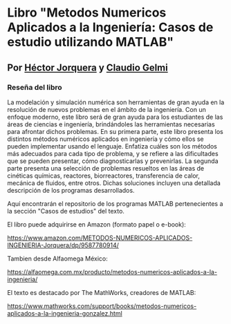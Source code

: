 # Libro "Metodos Numericos Aplicados a la Ingeniería: Casos de estudio utilizando MATLAB"
## Por [Héctor Jorquera](https://www.ing.uc.cl/academicos-e-investigadores/hector-ivan-joaquin-jorquera-gonzalez/) y [Claudio Gelmi](https://www.linkedin.com/in/claudiogelmi/)

### Reseña del libro
La modelación y simulación numérica son herramientas de gran ayuda en la resolución de nuevos problemas en el ámbito de la ingeniería. Con un enfoque moderno, este libro será de gran ayuda para los estudiantes de las áreas de ciencias e ingeniería, brindándoles las herramientas necesarias para afrontar dichos problemas. En su primera parte, este libro presenta los distintos métodos numéricos aplicados en ingeniería y cómo ellos se pueden implementar usando el lenguaje. Enfatiza cuáles son los métodos más adecuados para cada tipo de problema, y se refiere a las dificultades que se pueden presentar, cómo diagnosticarlas y prevenirlas. La segunda parte presenta una selección de problemas resueltos en las áreas de cinéticas químicas, reactores, biorreactores, transferencia de calor, mecánica de fluidos, entre otros. Dichas soluciones incluyen una detallada descripción de los programas desarrollados.

Aquí encontrarán el repositorio de los programas MATLAB pertenecientes a la sección "Casos de estudios" del texto.

El libro puede adquirirse en Amazon (formato papel o e-book):

https://www.amazon.com/METODOS-NUMERICOS-APLICADOS-INGENIERIA-Jorquera/dp/9587780914/

Tambien desde Alfaomega México:

https://alfaomega.com.mx/producto/metodos-numericos-aplicados-a-la-ingenieria/

El texto es destacado por The MathWorks, creadores de MATLAB:

https://www.mathworks.com/support/books/metodos-numericos-aplicados-a-la-ingenieria-gonzalez.html
